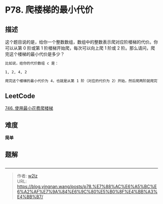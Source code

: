 # P78. 爬楼梯的最小代价


<!--more-->

## 描述

这个题目说的是，给你一个整数数组，数组中的整数表示爬对应阶楼梯的代价。你可以从第 0 阶或第 1 阶楼梯开始爬，每次可以向上爬 1 阶或 2 阶。那么请问，爬完这个楼梯的最小代价是多少？

```markdown
比如说，给你的代价数组 c 是：

1, 2, 4, 2

爬完这个楼梯的最小代价为 4，也就是从第 1 阶（对应的代价为 2）开始，然后爬两阶就爬完了，代价是 2 + 2 = 4。
```

## LeetCode

[746. 使用最小花费爬楼梯](https://leetcode.cn/problems/min-cost-climbing-stairs/description/)

## 难度

**简单**

## 题解

```java

```


---

> 作者: [w2lz](https://github.com/w2lz)  
> URL: https://blog.yingnan.wang/posts/p78.%E7%88%AC%E6%A5%BC%E6%A2%AF%E7%9A%84%E6%9C%80%E5%B0%8F%E4%BB%A3%E4%BB%B7/  

